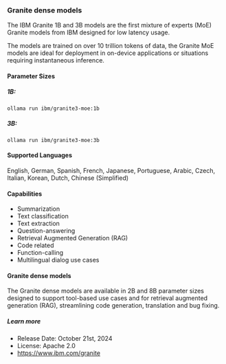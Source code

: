 ### Granite dense models

The IBM Granite 1B and 3B models are the first mixture of experts (MoE) Granite models from IBM designed for low latency usage.

The models are trained on over 10 trillion tokens of data, the Granite MoE models are ideal for deployment in on-device applications or situations requiring instantaneous inference.

#### Parameter Sizes

##### 1B:

```
ollama run ibm/granite3-moe:1b
```

##### 3B:

```
ollama run ibm/granite3-moe:3b
```

#### Supported Languages

English, German, Spanish, French, Japanese, Portuguese, Arabic, Czech, Italian, Korean, Dutch, Chinese (Simplified)

#### Capabilities

- Summarization
- Text classification
- Text extraction
- Question-answering
- Retrieval Augmented Generation (RAG)
- Code related
- Function-calling
- Multilingual dialog use cases

#### Granite dense models

The Granite dense models are available in 2B and 8B parameter sizes designed to support tool-based use cases and for retrieval augmented generation (RAG), streamlining code generation, translation and bug fixing.

##### Learn more

- Release Date: October 21st, 2024
- License: Apache 2.0
- https://www.ibm.com/granite
